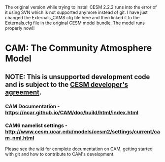 The original version while trying to install CESM 2.2.2 runs into the error of it using SVN which is not supported anymore instead of git. I have just changed the Externals_CAMS.cfg file here and then linked it to the Externals.cfg file in the original CESM model bundle. The model runs properly now!!



# CAM: The Community Atmosphere Model

## NOTE: This is **unsupported** development code and is subject to the [CESM developer's agreement](http://www.cgd.ucar.edu/cseg/development-code.html).

### CAM Documentation - https://ncar.github.io/CAM/doc/build/html/index.html

### CAM6 namelist settings - http://www.cesm.ucar.edu/models/cesm2/settings/current/cam_nml.html

Please see the [wiki](https://github.com/ESCOMP/CAM/wiki) for complete documentation on CAM, getting started with git and how to contribute to CAM's development.
